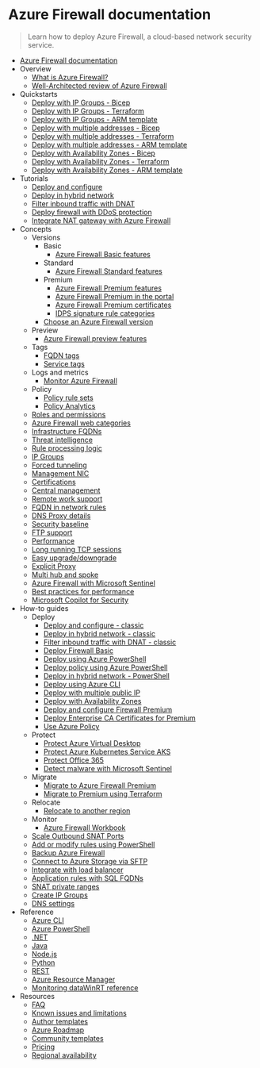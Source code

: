 # Azure Firewall documentation
> Learn how to deploy Azure Firewall, a cloud-based network security service.
  - [Azure Firewall documentation](https://learn.microsoft.com/en-us/azure/firewall/)
  - Overview
    - [What is Azure Firewall?](https://learn.microsoft.com/en-us/azure/firewall/overview)
    - [Well-Architected review of Azure Firewall](https://learn.microsoft.com/azure/architecture/framework/services/networking/azure-firewall?toc=/azure/firewall/toc.json&bc=/azure/firewall/breadcrumb/toc.json)
  - Quickstarts
    - [Deploy with IP Groups - Bicep](https://learn.microsoft.com/en-us/azure/firewall/quick-create-ipgroup-bicep)
    - [Deploy with IP Groups - Terraform](https://learn.microsoft.com/en-us/azure/firewall/quick-create-ipgroup-terraform)
    - [Deploy with IP Groups - ARM template](https://learn.microsoft.com/en-us/azure/firewall/quick-create-ipgroup-template)
    - [Deploy with multiple addresses - Bicep](https://learn.microsoft.com/en-us/azure/firewall/quick-create-multiple-ip-bicep)
    - [Deploy with multiple addresses - Terraform](https://learn.microsoft.com/en-us/azure/firewall/quick-create-multiple-ip-terraform)
    - [Deploy with multiple addresses - ARM template](https://learn.microsoft.com/en-us/azure/firewall/quick-create-multiple-ip-template)
    - [Deploy with Availability Zones - Bicep](https://learn.microsoft.com/en-us/azure/firewall/deploy-bicep)
    - [Deploy with Availability Zones - Terraform](https://learn.microsoft.com/en-us/azure/firewall/deploy-terraform)
    - [Deploy with Availability Zones - ARM template](https://learn.microsoft.com/en-us/azure/firewall/deploy-template)
  - Tutorials
    - [Deploy and configure](https://learn.microsoft.com/en-us/azure/firewall/tutorial-firewall-deploy-portal-policy)
    - [Deploy in hybrid network](https://learn.microsoft.com/en-us/azure/firewall/tutorial-hybrid-portal-policy)
    - [Filter inbound traffic with DNAT](https://learn.microsoft.com/en-us/azure/firewall/tutorial-firewall-dnat-policy)
    - [Deploy firewall with DDoS protection](https://learn.microsoft.com/en-us/azure/firewall/tutorial-protect-firewall)
    - [Integrate NAT gateway with Azure Firewall](https://learn.microsoft.com/en-us/azure/virtual-network/nat-gateway/tutorial-hub-spoke-nat-firewall?toc=%2fazure%2ffirewall%2ftoc.json)
  - Concepts
    - Versions
      - Basic
        - [Azure Firewall Basic features](https://learn.microsoft.com/en-us/azure/firewall/basic-features)
      - Standard
        - [Azure Firewall Standard features](https://learn.microsoft.com/en-us/azure/firewall/features)
      - Premium
        - [Azure Firewall Premium features](https://learn.microsoft.com/en-us/azure/firewall/premium-features)
        - [Azure Firewall Premium in the portal](https://learn.microsoft.com/en-us/azure/firewall/premium-portal)
        - [Azure Firewall Premium certificates](https://learn.microsoft.com/en-us/azure/firewall/premium-certificates)
        - [IDPS signature rule categories](https://learn.microsoft.com/en-us/azure/firewall/idps-signature-categories)
      - [Choose an Azure Firewall version](https://learn.microsoft.com/en-us/azure/firewall/choose-firewall-sku)
    - Preview
      - [Azure Firewall preview features](https://learn.microsoft.com/en-us/azure/firewall/firewall-preview)
    - Tags
      - [FQDN tags](https://learn.microsoft.com/en-us/azure/firewall/fqdn-tags)
      - [Service tags](https://learn.microsoft.com/en-us/azure/firewall/service-tags)
    - Logs and metrics
      - [Monitor Azure Firewall](https://learn.microsoft.com/en-us/azure/firewall/monitor-firewall)
    - Policy
      - [Policy rule sets](https://learn.microsoft.com/en-us/azure/firewall/policy-rule-sets)
      - [Policy Analytics](https://learn.microsoft.com/en-us/azure/firewall/policy-analytics)
    - [Roles and permissions](https://learn.microsoft.com/en-us/azure/firewall/roles-permissions)
    - [Azure Firewall web categories](https://learn.microsoft.com/en-us/azure/firewall/web-categories)
    - [Infrastructure FQDNs](https://learn.microsoft.com/en-us/azure/firewall/infrastructure-fqdns)
    - [Threat intelligence](https://learn.microsoft.com/en-us/azure/firewall/threat-intel)
    - [Rule processing logic](https://learn.microsoft.com/en-us/azure/firewall/rule-processing)
    - [IP Groups](https://learn.microsoft.com/en-us/azure/firewall/ip-groups)
    - [Forced tunneling](https://learn.microsoft.com/en-us/azure/firewall/forced-tunneling)
    - [Management NIC](https://learn.microsoft.com/en-us/azure/firewall/management-nic)
    - [Certifications](https://learn.microsoft.com/en-us/azure/firewall/compliance-certifications)
    - [Central management](https://learn.microsoft.com/en-us/azure/firewall/central-management)
    - [Remote work support](https://learn.microsoft.com/en-us/azure/firewall/remote-work-support)
    - [FQDN in network rules](https://learn.microsoft.com/en-us/azure/firewall/fqdn-filtering-network-rules)
    - [DNS Proxy details](https://learn.microsoft.com/en-us/azure/firewall/dns-details)
    - [Security baseline](https://learn.microsoft.com/security/benchmark/azure/baselines/firewall-security-baseline?toc=/azure/firewall/toc.json)
    - [FTP support](https://learn.microsoft.com/en-us/azure/firewall/ftp-support)
    - [Performance](https://learn.microsoft.com/en-us/azure/firewall/firewall-performance)
    - [Long running TCP sessions](https://learn.microsoft.com/en-us/azure/firewall/long-running-sessions)
    - [Easy upgrade/downgrade](https://learn.microsoft.com/en-us/azure/firewall/easy-upgrade)
    - [Explicit Proxy](https://learn.microsoft.com/en-us/azure/firewall/explicit-proxy)
    - [Multi hub and spoke](https://learn.microsoft.com/en-us/azure/firewall/firewall-multi-hub-spoke)
    - [Azure Firewall with Microsoft Sentinel](https://learn.microsoft.com/en-us/azure/firewall/firewall-sentinel-overview)
    - [Best practices for performance](https://learn.microsoft.com/en-us/azure/firewall/firewall-best-practices)
    - [Microsoft Copilot for Security](https://learn.microsoft.com/en-us/azure/firewall/firewall-copilot)
  - How-to guides
    - Deploy
      - [Deploy and configure - classic](https://learn.microsoft.com/en-us/azure/firewall/tutorial-firewall-deploy-portal)
      - [Deploy in hybrid network - classic](https://learn.microsoft.com/en-us/azure/firewall/tutorial-hybrid-portal)
      - [Filter inbound traffic with DNAT - classic](https://learn.microsoft.com/en-us/azure/firewall/tutorial-firewall-dnat)
      - [Deploy Firewall Basic](https://learn.microsoft.com/en-us/azure/firewall/deploy-firewall-basic-portal-policy)
      - [Deploy using Azure PowerShell](https://learn.microsoft.com/en-us/azure/firewall/deploy-ps)
      - [Deploy policy using Azure PowerShell](https://learn.microsoft.com/en-us/azure/firewall/deploy-ps-policy)
      - [Deploy in hybrid network - PowerShell](https://learn.microsoft.com/en-us/azure/firewall/tutorial-hybrid-ps)
      - [Deploy using Azure CLI](https://learn.microsoft.com/en-us/azure/firewall/deploy-cli)
      - [Deploy with multiple public IP](https://learn.microsoft.com/en-us/azure/firewall/deploy-multi-public-ip-powershell)
      - [Deploy with Availability Zones](https://learn.microsoft.com/en-us/azure/firewall/deploy-availability-zone-powershell)
      - [Deploy and configure Firewall Premium](https://learn.microsoft.com/en-us/azure/firewall/premium-deploy)
      - [Deploy Enterprise CA Certificates for Premium](https://learn.microsoft.com/en-us/azure/firewall/premium-deploy-certificates-enterprise-ca)
      - [Use Azure Policy](https://learn.microsoft.com/en-us/azure/firewall/firewall-azure-policy)
    - Protect
      - [Protect Azure Virtual Desktop](https://learn.microsoft.com/en-us/azure/firewall/protect-azure-virtual-desktop)
      - [Protect Azure Kubernetes Service AKS](https://learn.microsoft.com/en-us/azure/firewall/protect-azure-kubernetes-service)
      - [Protect Office 365](https://learn.microsoft.com/en-us/azure/firewall/protect-office-365)
      - [Detect malware with Microsoft Sentinel](https://learn.microsoft.com/en-us/azure/firewall/detect-malware-with-sentinel)
    - Migrate
      - [Migrate to Azure Firewall Premium](https://learn.microsoft.com/en-us/azure/firewall/premium-migrate)
      - [Migrate to Premium using Terraform](https://learn.microsoft.com/azure/developer/terraform/firewall-upgrade-premium?toc=/azure/firewall/toc.json&bc=/azure/firewall/breadcrumb/toc.json)
    - Relocate
      - [Relocate to another region](https://learn.microsoft.com/en-us/azure/operational-excellence/relocation-firewall?toc=/azure/firewall/toc.json&bc=/azure/firewall/breadcrumb/toc.json)
    - Monitor
      - [Azure Firewall Workbook](https://learn.microsoft.com/en-us/azure/firewall/firewall-workbook)
    - [Scale Outbound SNAT Ports](https://learn.microsoft.com/en-us/azure/firewall/integrate-with-nat-gateway)
    - [Add or modify rules using PowerShell](https://learn.microsoft.com/en-us/azure/firewall/deploy-rules-powershell)
    - [Backup Azure Firewall](https://techcommunity.microsoft.com/t5/azure-network-security-blog/backup-azure-firewall-and-azure-firewall-policy-with-logic-apps/ba-p/3613928)
    - [Connect to Azure Storage via SFTP](https://learn.microsoft.com/en-us/azure/firewall/firewall-sftp)
    - [Integrate with load balancer](https://learn.microsoft.com/en-us/azure/firewall/integrate-lb)
    - [Application rules with SQL FQDNs](https://learn.microsoft.com/en-us/azure/firewall/sql-fqdn-filtering)
    - [SNAT private ranges](https://learn.microsoft.com/en-us/azure/firewall/snat-private-range)
    - [Create IP Groups](https://learn.microsoft.com/en-us/azure/firewall/create-ip-group)
    - [DNS settings](https://learn.microsoft.com/en-us/azure/firewall/dns-settings)
  - Reference
    - [Azure CLI](https://learn.microsoft.com/cli/azure/network/firewall)
    - [Azure PowerShell](https://learn.microsoft.com/powershell/module/az.network/new-azfirewall)
    - [.NET](https://learn.microsoft.com/dotnet/api)
    - [Java](https://learn.microsoft.com/java/api)
    - [Node.js](https://azure.microsoft.com/develop/nodejs/)
    - [Python](https://azure.microsoft.com/develop/python/)
    - [REST](https://learn.microsoft.com/rest/api/firewall)
    - [Azure Resource Manager](https://learn.microsoft.com/en-us/azure/azure-resource-manager/management/overview)
    - [Monitoring dataWinRT reference](https://learn.microsoft.com/en-us/azure/firewall/monitor-firewall-reference)
  - Resources
    - [FAQ](https://learn.microsoft.com/en-us/azure/firewall/firewall-faq.yml)
    - [Known issues and limitations](https://learn.microsoft.com/en-us/azure/firewall/firewall-known-issues)
    - [Author templates](https://learn.microsoft.com/en-us/azure/azure-resource-manager/templates/syntax)
    - [Azure Roadmap](https://azure.microsoft.com/roadmap/)
    - [Community templates](https://azure.microsoft.com/documentation/templates)
    - [Pricing](https://azure.microsoft.com/pricing/details/azure-firewall/)
    - [Regional availability](https://azure.microsoft.com/regions/services/)
